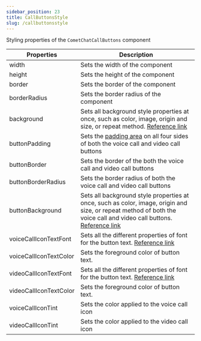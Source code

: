 ```yaml
---
sidebar_position: 23
title: CallButtonsStyle
slug: /callbuttonsstyle
---
```


Styling properties of the `CometChatCallButtons` component

| Properties | Description | 
| ---- | ---- | 
| width | Sets the width of the component | 
| height | Sets the height of the component | 
| border | Sets the border of the component | 
| borderRadius | Sets the border radius of the component | 
| background | Sets all background style properties at once, such as color, image, origin and size, or repeat method. [Reference link](https://developer.mozilla.org/en-US/docs/Web/CSS/background) | 
| buttonPadding | Sets the [padding area](https://developer.mozilla.org/en-US/docs/Web/CSS/CSS_box_model/Introduction_to_the_CSS_box_model#padding_area) on all four sides of both the voice call and video call buttons | 
| buttonBorder | Sets the border of the both the voice call and video call buttons | 
| buttonBorderRadius | Sets the border radius of both the voice call and video call buttons | 
| buttonBackground | Sets all background style properties at once, such as color, image, origin and size, or repeat method of both the voice call and video call buttons. [Reference link](https://developer.mozilla.org/en-US/docs/Web/CSS/background) | 
| voiceCallIconTextFont | Sets all the different properties of font for the button text. [Reference link](https://developer.mozilla.org/en-US/docs/Web/CSS/font) | 
| voiceCallIconTextColor | Sets the foreground color of button text. | 
| videoCallIconTextFont | Sets all the different properties of font for the button text. [Reference link](https://developer.mozilla.org/en-US/docs/Web/CSS/font) | 
| videoCallIconTextColor | Sets the foreground color of button text. | 
| voiceCallIconTint | Sets the color applied to the voice call icon | 
| videoCallIconTint | Sets the color applied to the video call icon | 
